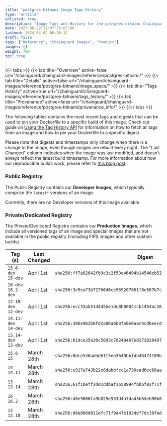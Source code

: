 ```yaml
---
title: "postgres-bitnami Image Tags History"
type: "article"
unlisted: true
description: "Image Tags and History for the postgres-bitnami Chainguard Image"
date: 2023-06-22T11:07:52+02:00
lastmod: 2024-04-02 00:36:12
draft: false
tags: ["Reference", "Chainguard Images", "Product"]
images: []
weight: 700
toc: true
---
```


{{< tabs >}}
{{< tab title="Overview" active=false url="/chainguard/chainguard-images/reference/postgres-bitnami/" >}}
{{< tab title="Details" active=false url="/chainguard/chainguard-images/reference/postgres-bitnami/image_specs/" >}}
{{< tab title="Tags History" active=true url="/chainguard/chainguard-images/reference/postgres-bitnami/tags_history/" >}}
{{< tab title="Provenance" active=false url="/chainguard/chainguard-images/reference/postgres-bitnami/provenance_info/" >}}
{{</ tabs >}}

The following tables contains the most recent tags and digests that can be used to pin your Dockerfile to a specific build of this image. Check our guide on [Using the Tag History API](/chainguard/chainguard-images/using-the-tag-history-api/) for information on how to fetch all tags from an image and how to pin your Dockerfile to a specific digest.

Please note that digests and timestamps only change when there is a change to the image, even though images are rebuilt every night. The "Last Changed" column indicates when the image was last modified, and doesn't always reflect the latest build timestamp. For more information about how our reproducible builds work, please refer to [this blog post](https://www.chainguard.dev/unchained/reproducing-chainguards-reproducible-image-builds).

### Public Registry
The Public Registry contains our **Developer Images**, which typically comprise the `latest*` versions of an image.

Currently, there are no Developer versions of this image available.

### Private/Dedicated Registry
The Private/Dedicated Registry contains our **Production Images**, which include all versioned tags of an image and special images that are not available in the public registry (including FIPS images and other custom builds).

| Tag (s)               | Last Changed | Digest                                                                    |
|-----------------------|--------------|---------------------------------------------------------------------------|
|  `15.6-dev` `15-dev`  | April 1st    | `sha256:ff7a02642fb9c3c2f53e46494b14546eb5257c3777a3f19db6ed524f1be0da77` |
|  `16-dev` `16.2-dev`  | April 1st    | `sha256:3e5ea73b72766d6ce969207861f8e567b7cdc0abeefcb956a39cd933eaae2e30` |
|  `12.18-dev` `12-dev` | April 1st    | `sha256:ecc33ab51d4d5be1dc8b00041cbc454ac26ebba535cddd6cf79a4ae0e8136cdb` |
|  `14.11-dev` `14-dev` | April 1st    | `sha256:306e9b2b6fd2a86a6b8fe0e6aac4cdbeecda10243fb6e2a07acef17659764ead` |
|  `13.14-dev` `13-dev` | April 1st    | `sha256:81dce35a36c5803c76249407ed171820497d47243119f2fbf77d1aca54af924a` |
|  `15.6` `15`          | March 28th   | `sha256:0dce546addd61f3eb3640bbfdb46474109bd173d626ca03ca0fdeeb4a0483948` |
|  `14` `14.11`         | March 28th   | `sha256:e917a743b22e8dabbfcc1a730ead6ec68aa1ce6dd3dde6455365aca93010b4b5` |
|  `13` `13.14`         | March 28th   | `sha256:61f1beff2ddcddbaf1658994fbb6f83f71f47a85339c90868044b71bbc8e9ece` |
|  `16` `16.2`          | March 28th   | `sha256:d8e9806fa9b825e533d4a7dad3b64eb90b039f1f0fb4125ffed84439dc3d4f87` |
|  `12` `12.18`         | March 28th   | `sha256:d8e8b6d011efc71f9a4fe1024ef7dc30fad83aea3d6fd841c874407617f4e20a` |

